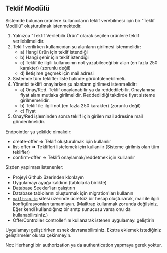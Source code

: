 ## Teklif Modülü

Sistemde bulunan ürünlere kullanıcıların teklif verebilmesi için bir "Teklif Modülü" oluşturulmak istenmektedir.

1) Yalnızca "Teklif Verilebilir Ürün" olarak seçilen ürünlere teklif verilebilmelidir.
2) Teklif verilirken kullanıcıdan şu alanların girilmesi istenmelidir:
   - a) Hangi ürün için teklif istendiği
   - b) Hangi şehir için teklif istendiği
   - c) Teklif ile ilgili kullanıcının not yazabileceği bir alan (en fazla 250 karakter) (zorunlu değil)
   - d) İletişime geçmek için mail adresi
3) Sistemde tüm teklifler liste halinde görüntülenebilmeli.
4) Yönetici teklifi onaylarken şu alanların girilmesi istenmelidir:
   - a) Onay/Red. Teklif onaylanabilir ya da reddedilebilir. Onaylanırsa fiyat alanı mutlaka girilmelidir. Reddedildiği takdirde fiyat sisteme girilmemelidir.
   - b) Teklif ile ilgili not (en fazla 250 karakter) (zorunlu değil)
   - c) Fiyat
5) Onay/Red işleminden sonra teklif için girilen mail adresine mail gönderilmelidir.

Endpointler şu şekilde olmalıdır:

- create-offer 	=> Teklif oluşturulmak için kullanılır
- list-offer 		=> Teklifleri listelemek için kullanılır (Sisteme girilmiş olan tüm teklifler)
- confirm-offer	=> Teklifi onaylamak/reddetmek için kullanılır

Sizden yapılması istenenler:

- Projeyi Github üzerinden klonlayın
- Uygulamayı ayağa kaldırın (tablolarla birlikte)
- Database Seeder'ları çalıştırın
- Database tablolarını oluşturmak için migration'ları kullanın
- <a href="mailtrap.io"><code>mailtrap.io</code></a> sitesi üzerinde ücretsiz bir hesap oluşturarak, mail ile ilgili konfigürasyonları tamamlayın. (Mailtrap kullanmak zorunda değilsiniz. Eğer kendi kullandığınız bir smtp sunucusu varsa onu da kullanabilirsiniz.)
- OfferController controller'ını kullanarak istenen uygulamayı geliştirin

Uygulamayı geliştirirken esnek davranabilirsiniz. Ekstra eklemek istediğiniz geliştirmeler olursa çekinmeyin.

Not: Herhangi bir authorization ya da authentication yapmaya gerek yoktur.
